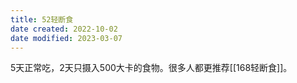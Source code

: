 ```yaml
---
title: 52轻断食
date created: 2022-10-02
date modified: 2023-03-07
---
```


5天正常吃，2天只摄入500大卡的食物。很多人都更推荐[[168轻断食]]。
